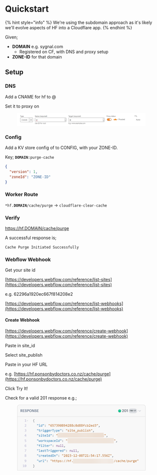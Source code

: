 # Quickstart

{% hint style="info" %}
We're using the subdomain approach as it's likely we'll evolve aspects of HF into a Cloudflare app.&#x20;
{% endhint %}

Given;

* **DOMAIN** e.g. sygnal.com
  * Registered on CF, with DNS and proxy setup&#x20;
* **ZONE-ID** for that domain

## Setup

### DNS

Add a CNAME for hf to @&#x20;

Set it to proxy on&#x20;

<figure><img src="../../../.gitbook/assets/image (1) (1) (1) (1) (1).png" alt=""><figcaption></figcaption></figure>

### Config

Add a KV store config of to CONFIG, with your ZONE-ID. &#x20;

Key; **`DOMAIN`**`:purge-cache`

```json
{
  "version": 1, 
  "zoneId": "ZONE-ID" 
}
```

### Worker Route

`*hf.`**`DOMAIN`**`/cache/purge` -> `cloudflare-clear-cache`

### Verify

https://hf.DOMAIN/cache/purge

A successful response is;&#x20;

```
Cache Purge Initiated Successfully
```

### Webflow Webhook

Get your site id

[https://developers.webflow.com/reference/list-sites](https://developers.webflow.com/reference/list-sites)

e.g. 62296a1920ec667f814208e2

[https://developers.webflow.com/reference/list-webhooks](https://developers.webflow.com/reference/list-webhooks)





#### Create Webhook

[https://developers.webflow.com/reference/create-webhook](https://developers.webflow.com/reference/create-webhook)

Paste in site\_id

Select site\_publish&#x20;

Paste in your HF URL

e.g. [https://hf.ponsonbydoctors.co.nz/cache/purge](https://hf.ponsonbydoctors.co.nz/cache/purge)

Click Try It!

Check for a valid 201 response e.g.;

<figure><img src="../../../.gitbook/assets/image (3).png" alt=""><figcaption></figcaption></figure>


